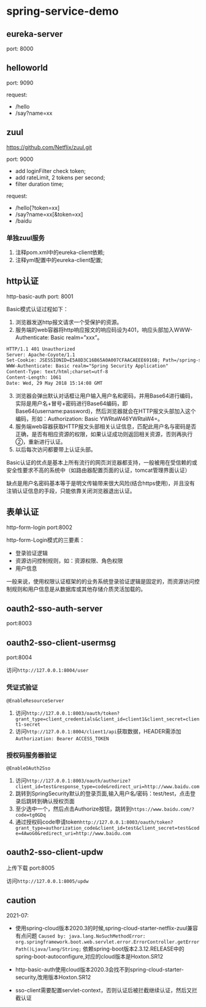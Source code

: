 # spring-service-demo

## eureka-server

port: 8000

## helloworld

port: 9090

request:
* /hello
* /say?name=xx

## zuul

https://github.com/Netflix/zuul.git

port: 9000

* add loginFilter check token;
* add rateLimit, 2 tokens per second;
* filter duration time;

request:
* /hello\[?token=xx]
* /say?name=xx\[&token=xx]
* /baidu

### 单独zuul服务
1. 注释pom.xml中的eureka-client依赖;
2. 注释yml配置中的eureka-client配置;

## http认证

http-basic-auth port: 8001

Basic模式认证过程如下：
1. 浏览器发送http报文请求一个受保护的资源。
2. 服务端的web容器将http响应报文的响应码设为401，响应头部加入WWW-Authenticate: Basic realm=”xxx”。
```txt
HTTP/1.1 401 Unauthorized
Server: Apache-Coyote/1.1
Set-Cookie: JSESSIONID=E5A8D3C16B65A0A007CFAACAEEE6916B; Path=/spring-security-mvc-basic-auth/; HttpOnly
WWW-Authenticate: Basic realm="Spring Security Application"
Content-Type: text/html;charset=utf-8
Content-Length: 1061
Date: Wed, 29 May 2018 15:14:08 GMT
```   
3. 浏览器会弹出默认对话框让用户输入用户名和密码，并用Base64进行编码，实际是用户名+冒号+密码进行Base64编码，即Base64(username:password)，然后浏览器就会在HTTP报文头部加入这个编码，形如：Authorization: Basic YWRtaW46YWRtaW4=。
4. 服务端web容器获取HTTP报文头部相关认证信息，匹配此用户名与密码是否正确，是否有相应资源的权限，如果认证成功则返回相关资源，否则再执行②，重新进行认证。
5. 以后每次访问都要带上认证头部。

Basic认证的优点是基本上所有流行的网页浏览器都支持，一般被用在受信赖的或安全性要求不高的系统中（如路由器配置页面的认证，tomcat管理界面认证）

缺点是用户名密码基本等于是明文传输带来很大风险(结合https使用)，并且没有注销认证信息的手段，只能依靠关闭浏览器退出认证。

## 表单认证

http-form-login port:8002

http-form-Login模式的三要素：
* 登录验证逻辑
* 资源访问控制规则，如：资源权限、角色权限
* 用户信息 

一般来说，使用权限认证框架的的业务系统登录验证逻辑是固定的，而资源访问控制规则和用户信息是从数据库或其他存储介质灵活加载的。

## oauth2-sso-auth-server

port:8003

## oauth2-sso-client-usermsg

port:8004

访问`http://127.0.0.1:8004/user`

### 凭证式验证

`@EnableResourceServer`

1. 访问`http://127.0.0.1:8003/oauth/token?grant_type=client_credentials&client_id=client1&client_secret=client1-secret`
2. 访问`http://127.0.0.1:8004/client1/api`获取数据，HEADER需添加`Authorization: Bearer ACCESS_TOKEN`

### 授权码服务器验证

`@EnableOAuth2Sso`

1. 访问`http://127.0.0.1:8003/oauth/authorize?client_id=test&response_type=code&redirect_uri=http://www.baidu.com`
2. 跳转到SpringSecurity默认的登录页面,输入用户名/密码：test/test，点击登录后跳转到确认授权页面
3. 至少选中一个，然后点击Authorize按钮，跳转到`https://www.baidu.com/?code=tg0GDq`
4. 通过授权码code申请token`http://127.0.0.1:8003/oauth/token?grant_type=authorization_code&client_id=test&client_secret=test&code=4AwoG0&redirect_uri=http://www.baidu.com`

## oauth2-sso-client-updw

上传下载 port:8005

访问`http://127.0.0.1:8005/updw`

## caution

2021-07:
* 使用spring-cloud版本2020.3的时候,spring-cloud-starter-netflix-zuul兼容有点问题
`Caused by: java.lang.NoSuchMethodError: org.springframework.boot.web.servlet.error.ErrorController.getErrorPath()Ljava/lang/String;`
依赖spring-boot版本2.3.12.RELEASE中的spring-boot-autoconfigure,对应的cloud版本是Hoxton.SR12

* http-basic-auth使用cloud版本2020.3会找不到spring-cloud-starter-security,改用版本Hoxton.SR12

* sso-client需要配置servlet-context，否则认证后被拦截继续认证，然后又拦截认证